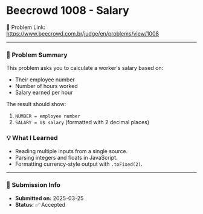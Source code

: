 # Beecrowd 1008 - Salary

🔗 Problem Link: https://www.beecrowd.com.br/judge/en/problems/view/1008

---

### 🧠 Problem Summary
This problem asks you to calculate a worker's salary based on:
- Their employee number
- Number of hours worked
- Salary earned per hour

The result should show:
1. `NUMBER = employee number`
2. `SALARY = U$ salary` (formatted with 2 decimal places)

### 💡 What I Learned
- Reading multiple inputs from a single source.
- Parsing integers and floats in JavaScript.
- Formatting currency-style output with `.toFixed(2)`.

---

### 📅 Submission Info
- **Submitted on:** 2025-03-25  
- **Status:** ✅ Accepted
